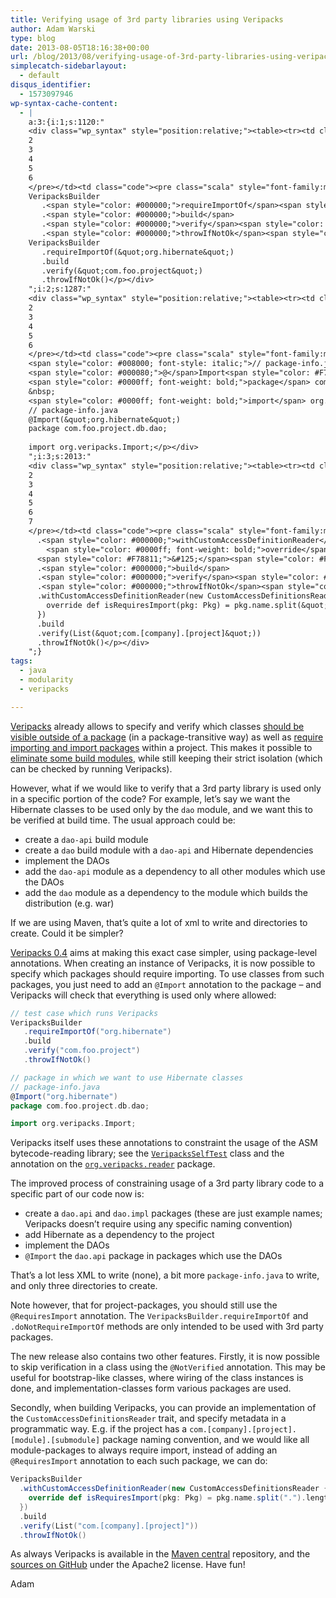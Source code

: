 ```yaml
---
title: Verifying usage of 3rd party libraries using Veripacks
author: Adam Warski
type: blog
date: 2013-08-05T18:16:38+00:00
url: /blog/2013/08/verifying-usage-of-3rd-party-libraries-using-veripacks/
simplecatch-sidebarlayout:
  - default
disqus_identifier:
  - 1573097946
wp-syntax-cache-content:
  - |
    a:3:{i:1;s:1120:"
    <div class="wp_syntax" style="position:relative;"><table><tr><td class="line_numbers"><pre>1
    2
    3
    4
    5
    6
    </pre></td><td class="code"><pre class="scala" style="font-family:monospace;"><span style="color: #008000; font-style: italic;">// test case which runs Veripacks</span>
    VeripacksBuilder
       .<span style="color: #000000;">requireImportOf</span><span style="color: #F78811;">&#40;</span><span style="color: #6666FF;">&quot;org.hibernate&quot;</span><span style="color: #F78811;">&#41;</span>
       .<span style="color: #000000;">build</span>
       .<span style="color: #000000;">verify</span><span style="color: #F78811;">&#40;</span><span style="color: #6666FF;">&quot;com.foo.project&quot;</span><span style="color: #F78811;">&#41;</span>
       .<span style="color: #000000;">throwIfNotOk</span><span style="color: #F78811;">&#40;</span><span style="color: #F78811;">&#41;</span></pre></td></tr></table><p class="theCode" style="display:none;">// test case which runs Veripacks
    VeripacksBuilder
       .requireImportOf(&quot;org.hibernate&quot;)
       .build
       .verify(&quot;com.foo.project&quot;)
       .throwIfNotOk()</p></div>
    ";i:2;s:1287:"
    <div class="wp_syntax" style="position:relative;"><table><tr><td class="line_numbers"><pre>1
    2
    3
    4
    5
    6
    </pre></td><td class="code"><pre class="scala" style="font-family:monospace;"><span style="color: #008000; font-style: italic;">// package in which we want to use Hibernate classes</span>
    <span style="color: #008000; font-style: italic;">// package-info.java</span>
    <span style="color: #000080;">@</span>Import<span style="color: #F78811;">&#40;</span><span style="color: #6666FF;">&quot;org.hibernate&quot;</span><span style="color: #F78811;">&#41;</span>
    <span style="color: #0000ff; font-weight: bold;">package</span> com.<span style="color: #000000;">foo</span>.<span style="color: #000000;">project</span>.<span style="color: #000000;">db</span>.<span style="color: #000000;">dao</span><span style="color: #000080;">;</span>
    &nbsp;
    <span style="color: #0000ff; font-weight: bold;">import</span> org.<span style="color: #000000;">veripacks</span>.<span style="color: #000000;">Import</span><span style="color: #000080;">;</span></pre></td></tr></table><p class="theCode" style="display:none;">// package in which we want to use Hibernate classes
    // package-info.java
    @Import(&quot;org.hibernate&quot;)
    package com.foo.project.db.dao;
    
    import org.veripacks.Import;</p></div>
    ";i:3;s:2013:"
    <div class="wp_syntax" style="position:relative;"><table><tr><td class="line_numbers"><pre>1
    2
    3
    4
    5
    6
    7
    </pre></td><td class="code"><pre class="scala" style="font-family:monospace;">VeripacksBuilder
      .<span style="color: #000000;">withCustomAccessDefinitionReader</span><span style="color: #F78811;">&#40;</span><span style="color: #0000ff; font-weight: bold;">new</span> CustomAccessDefinitionsReader <span style="color: #F78811;">&#123;</span>
        <span style="color: #0000ff; font-weight: bold;">override</span> <span style="color: #0000ff; font-weight: bold;">def</span> isRequiresImport<span style="color: #F78811;">&#40;</span>pkg<span style="color: #000080;">:</span> Pkg<span style="color: #F78811;">&#41;</span> <span style="color: #000080;">=</span> pkg.<span style="color: #000000;">name</span>.<span style="color: #000000;">split</span><span style="color: #F78811;">&#40;</span><span style="color: #6666FF;">&quot;.&quot;</span><span style="color: #F78811;">&#41;</span>.<span style="color: #000000;">length</span> <span style="color: #000080;">==</span> <span style="color: #F78811;">4</span>
      <span style="color: #F78811;">&#125;</span><span style="color: #F78811;">&#41;</span>
      .<span style="color: #000000;">build</span>
      .<span style="color: #000000;">verify</span><span style="color: #F78811;">&#40;</span>List<span style="color: #F78811;">&#40;</span><span style="color: #6666FF;">&quot;com.[company].[project]&quot;</span><span style="color: #F78811;">&#41;</span><span style="color: #F78811;">&#41;</span>
      .<span style="color: #000000;">throwIfNotOk</span><span style="color: #F78811;">&#40;</span><span style="color: #F78811;">&#41;</span></pre></td></tr></table><p class="theCode" style="display:none;">VeripacksBuilder
      .withCustomAccessDefinitionReader(new CustomAccessDefinitionsReader {
        override def isRequiresImport(pkg: Pkg) = pkg.name.split(&quot;.&quot;).length == 4
      })
      .build
      .verify(List(&quot;com.[company].[project]&quot;))
      .throwIfNotOk()</p></div>
    ";}
tags:
  - java
  - modularity
  - veripacks

---
```

[Veripacks][1] already allows to specify and verify which classes [should be visible outside of a package][2] (in a package-transitive way) as well as [require importing and import packages][3] within a project. This makes it possible to [eliminate some build modules][4], while still keeping their strict isolation (which can be checked by running Veripacks).

However, what if we would like to verify that a 3rd party library is used only in a specific portion of the code? For example, let&#8217;s say we want the Hibernate classes to be used only by the `dao` module, and we want this to be verified at build time. The usual approach could be:

  * create a `dao-api` build module
  * create a `dao` build module with a `dao-api` and Hibernate dependencies
  * implement the DAOs
  * add the `dao-api` module as a dependency to all other modules which use the DAOs
  * add the `dao` module as a dependency to the module which builds the distribution (e.g. war)

If we are using Maven, that&#8217;s quite a lot of xml to write and directories to create. Could it be simpler?

[Veripacks 0.4][1] aims at making this exact case simpler, using package-level annotations. When creating an instance of Veripacks, it is now possible to specify which packages should require importing. To use classes from such packages, you just need to add an `@Import` annotation to the package &#8211; and Veripacks will check that everything is used only where allowed:
```scala
// test case which runs Veripacks
VeripacksBuilder
   .requireImportOf("org.hibernate")
   .build
   .verify("com.foo.project")
   .throwIfNotOk()
```
```scala
// package in which we want to use Hibernate classes
// package-info.java
@Import("org.hibernate")
package com.foo.project.db.dao;

import org.veripacks.Import;
```

Veripacks itself uses these annotations to constraint the usage of the ASM bytecode-reading library; see the [`VeripacksSelfTest`][5] class and the annotation on the [`org.veripacks.reader`][6] package.

The improved process of constraining usage of a 3rd party library code to a specific part of our code now is:

  * create a `dao.api` and `dao.impl` packages (these are just example names; Veripacks doesn&#8217;t require using any specific naming convention)
  * add Hibernate as a dependency to the project
  * implement the DAOs
  * `@Import` the `dao.api` package in packages which use the DAOs

That&#8217;s a lot less XML to write (none), a bit more `package-info.java` to write, and only three directories to create.

Note however, that for project-packages, you should still use the `@RequiresImport` annotation. The `VeripacksBuilder.requireImportOf` and `.doNotRequireImportOf` methods are only intended to be used with 3rd party packages.

The new release also contains two other features. Firstly, it is now possible to skip verification in a class using the `@NotVerified` annotation. This may be useful for bootstrap-like classes, where wiring of the class instances is done, and implementation-classes form various packages are used. 

Secondly, when building Veripacks, you can provide an implementation of the `CustomAccessDefinitionsReader` trait, and specify metadata in a programmatic way. E.g. if the project has a `com.[company].[project].[module].[submodule]` package naming convention, and we would like all module-packages to always require import, instead of adding an `@RequiresImport` annotation to each such package, we can do:
```scala
VeripacksBuilder
  .withCustomAccessDefinitionReader(new CustomAccessDefinitionsReader {
    override def isRequiresImport(pkg: Pkg) = pkg.name.split(".").length == 4
  })
  .build
  .verify(List("com.[company].[project]"))
  .throwIfNotOk()
```

As always Veripacks is available in the [Maven central][7] repository, and the [sources on GitHub][1] under the Apache2 license. Have fun!

Adam

 [1]: https://github.com/adamw/veripacks
 [2]: http://www.warski.org/blog/2013/01/veripacks-0-1-verify-package-specifications/
 [3]: http://www.warski.org/blog/2013/03/veripacks-0-3-importing-packages-transitively-of-course/
 [4]: http://www.warski.org/blog/2013/03/how-to-replace-a-build-module-with-veripacks/
 [5]: https://github.com/adamw/veripacks/blob/master/self-test/src/test/scala/org/veripacks/VeripacksSelfTest.scala
 [6]: https://github.com/adamw/veripacks/blob/master/verifier/src/main/scala/org/veripacks/reader/package-info.java
 [7]: http://search.maven.org/#browse%7C893935363
